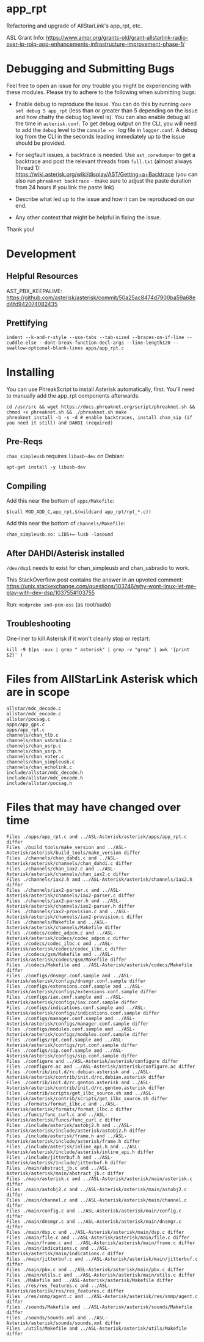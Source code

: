 # app_rpt
Refactoring and upgrade of AllStarLink's app_rpt, etc.

ASL Grant Info: https://www.ampr.org/grants-old/grant-allstarlink-radio-over-ip-roip-app-enhancements-infrastructure-improvement-phase-1/

# Debugging and Submitting Bugs

Feel free to open an issue for *any* trouble you might be experiencing with these modules. Please try to adhere to the following when submitting bugs:

- Enable debug to reproduce the issue. You can do this by running `core set debug 5 app_rpt` (less than or greater than 5 depending on the issue and how chatty the debug log level is). You can also enable debug all the time in `asterisk.conf`. To get debug output on the CLI, you will need to add the `debug` level to the `console => ` log file in `logger.conf`. A debug log from the CLI in the seconds leading immediately up to the issue should be provided.

- For segfault issues, a backtrace is needed. Use `ast_coredumper` to get a backtrace and post the relevant threads from `full.txt` (almost always Thread 1): https://wiki.asterisk.org/wiki/display/AST/Getting+a+Backtrace (you can also run `phreaknet backtrace` - make sure to adjust the paste duration from 24 hours if you link the paste link)

- Describe what led up to the issue and how it can be reproduced on our end.

- Any other context that might be helpful in fixing the issue.

Thank you!

# Development

## Helpful Resources

AST_PBX_KEEPALIVE: https://github.com/asterisk/asterisk/commit/50a25ac8474d7900ba59a68ed4fd942074082435

## Prettifying

`indent --k-and-r-style --use-tabs --tab-size4 --braces-on-if-line --cuddle-else --dont-break-function-decl-args --line-length120 --swallow-optional-blank-lines apps/app_rpt.c`

# Installing

You can use PhreakScript to install Asterisk automatically, first. You'll need to manually add the app_rpt components afterwards.

```
cd /usr/src && wget https://docs.phreaknet.org/script/phreaknet.sh && chmod +x phreaknet.sh && ./phreaknet.sh make
phreaknet install -b -s -d # enable backtraces, install chan_sip (if you need it still) and DAHDI (required)
```

## Pre-Reqs

`chan_simpleusb` requires `libusb-dev` on Debian:

`apt-get install -y libusb-dev`

## Compiling

Add this near the bottom of `apps/Makefile`:

`$(call MOD_ADD_C,app_rpt,$(wildcard app_rpt/rpt_*.c))`

Add this near the bottom of `channels/Makefile`:

`chan_simpleusb.so: LIBS+=-lusb -lasound`

## After DAHDI/Asterisk installed

`/dev/dsp1` needs to exist for chan_simpleusb and chan_usbradio to work.

This StackOverflow post contains the answer in an upvoted comment: https://unix.stackexchange.com/questions/103746/why-wont-linux-let-me-play-with-dev-dsp/103755#103755

Run: `modprobe snd-pcm-oss` (as root/sudo)

## Troubleshooting

One-liner to kill Asterisk if it won't cleanly stop or restart:

`kill -9 $(ps -aux | grep " asterisk" | grep -v "grep" | awk '{print $2}' )`

# Files from AllStarLink Asterisk which are in scope

```
allstar/mdc_decode.c
allstar/mdc_encode.c
allstar/pocsag.c
apps/app_gps.c
apps/app_rpt.c
channels/chan_tlb.c
channels/chan_usbradio.c
channels/chan_usrp.c
channels/chan_usrp.h
channels/chan_voter.c
channels/chan_simpleusb.c
channels/chan_echolink.c
include/allstar/mdc_decode.h
include/allstar/mdc_encode.h
include/allstar/pocsag.h
```

# Files that may have changed over time

```
Files ./apps/app_rpt.c and ../ASL-Asterisk/asterisk/apps/app_rpt.c differ
Files ./build_tools/make_version and ../ASL-Asterisk/asterisk/build_tools/make_version differ
Files ./channels/chan_dahdi.c and ../ASL-Asterisk/asterisk/channels/chan_dahdi.c differ
Files ./channels/chan_iax2.c and ../ASL-Asterisk/asterisk/channels/chan_iax2.c differ
Files ./channels/iax2.h and ../ASL-Asterisk/asterisk/channels/iax2.h differ
Files ./channels/iax2-parser.c and ../ASL-Asterisk/asterisk/channels/iax2-parser.c differ
Files ./channels/iax2-parser.h and ../ASL-Asterisk/asterisk/channels/iax2-parser.h differ
Files ./channels/iax2-provision.c and ../ASL-Asterisk/asterisk/channels/iax2-provision.c differ
Files ./channels/Makefile and ../ASL-Asterisk/asterisk/channels/Makefile differ
Files ./codecs/codec_adpcm.c and ../ASL-Asterisk/asterisk/codecs/codec_adpcm.c differ
Files ./codecs/codec_ilbc.c and ../ASL-Asterisk/asterisk/codecs/codec_ilbc.c differ
Files ./codecs/gsm/Makefile and ../ASL-Asterisk/asterisk/codecs/gsm/Makefile differ
Files ./codecs/Makefile and ../ASL-Asterisk/asterisk/codecs/Makefile differ
Files ./configs/dnsmgr.conf.sample and ../ASL-Asterisk/asterisk/configs/dnsmgr.conf.sample differ
Files ./configs/extensions.conf.sample and ../ASL-Asterisk/asterisk/configs/extensions.conf.sample differ
Files ./configs/iax.conf.sample and ../ASL-Asterisk/asterisk/configs/iax.conf.sample differ
Files ./configs/indications.conf.sample and ../ASL-Asterisk/asterisk/configs/indications.conf.sample differ
Files ./configs/manager.conf.sample and ../ASL-Asterisk/asterisk/configs/manager.conf.sample differ
Files ./configs/modules.conf.sample and ../ASL-Asterisk/asterisk/configs/modules.conf.sample differ
Files ./configs/rpt.conf.sample and ../ASL-Asterisk/asterisk/configs/rpt.conf.sample differ
Files ./configs/sip.conf.sample and ../ASL-Asterisk/asterisk/configs/sip.conf.sample differ
Files ./configure and ../ASL-Asterisk/asterisk/configure differ
Files ./configure.ac and ../ASL-Asterisk/asterisk/configure.ac differ
Files ./contrib/init.d/rc.debian.asterisk and ../ASL-Asterisk/asterisk/contrib/init.d/rc.debian.asterisk differ
Files ./contrib/init.d/rc.gentoo.asterisk and ../ASL-Asterisk/asterisk/contrib/init.d/rc.gentoo.asterisk differ
Files ./contrib/scripts/get_ilbc_source.sh and ../ASL-Asterisk/asterisk/contrib/scripts/get_ilbc_source.sh differ
Files ./formats/format_ilbc.c and ../ASL-Asterisk/asterisk/formats/format_ilbc.c differ
Files ./funcs/func_curl.c and ../ASL-Asterisk/asterisk/funcs/func_curl.c differ
Files ./include/asterisk/astobj2.h and ../ASL-Asterisk/asterisk/include/asterisk/astobj2.h differ
Files ./include/asterisk/frame.h and ../ASL-Asterisk/asterisk/include/asterisk/frame.h differ
Files ./include/asterisk/inline_api.h and ../ASL-Asterisk/asterisk/include/asterisk/inline_api.h differ
Files ./include/jitterbuf.h and ../ASL-Asterisk/asterisk/include/jitterbuf.h differ
Files ./main/abstract_jb.c and ../ASL-Asterisk/asterisk/main/abstract_jb.c differ
Files ./main/asterisk.c and ../ASL-Asterisk/asterisk/main/asterisk.c differ
Files ./main/astobj2.c and ../ASL-Asterisk/asterisk/main/astobj2.c differ
Files ./main/channel.c and ../ASL-Asterisk/asterisk/main/channel.c differ
Files ./main/config.c and ../ASL-Asterisk/asterisk/main/config.c differ
Files ./main/dnsmgr.c and ../ASL-Asterisk/asterisk/main/dnsmgr.c differ
Files ./main/dsp.c and ../ASL-Asterisk/asterisk/main/dsp.c differ
Files ./main/file.c and ../ASL-Asterisk/asterisk/main/file.c differ
Files ./main/frame.c and ../ASL-Asterisk/asterisk/main/frame.c differ
Files ./main/indications.c and ../ASL-Asterisk/asterisk/main/indications.c differ
Files ./main/jitterbuf.c and ../ASL-Asterisk/asterisk/main/jitterbuf.c differ
Files ./main/pbx.c and ../ASL-Asterisk/asterisk/main/pbx.c differ
Files ./main/utils.c and ../ASL-Asterisk/asterisk/main/utils.c differ
Files ./Makefile and ../ASL-Asterisk/asterisk/Makefile differ
Files ./res/res_features.c and ../ASL-Asterisk/asterisk/res/res_features.c differ
Files ./res/snmp/agent.c and ../ASL-Asterisk/asterisk/res/snmp/agent.c differ
Files ./sounds/Makefile and ../ASL-Asterisk/asterisk/sounds/Makefile differ
Files ./sounds/sounds.xml and ../ASL-Asterisk/asterisk/sounds/sounds.xml differ
Files ./utils/Makefile and ../ASL-Asterisk/asterisk/utils/Makefile differ
```
